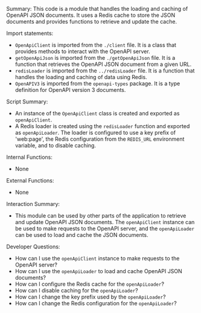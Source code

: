 Summary:
This code is a module that handles the loading and caching of OpenAPI JSON documents. It uses a Redis cache to store the JSON documents and provides functions to retrieve and update the cache.

Import statements:
- `OpenApiClient` is imported from the `./client` file. It is a class that provides methods to interact with the OpenAPI server.
- `getOpenApiJson` is imported from the `./getOpenApiJson` file. It is a function that retrieves the OpenAPI JSON document from a given URL.
- `redisLoader` is imported from the `../redisLoader` file. It is a function that handles the loading and caching of data using Redis.
- `OpenAPIV3` is imported from the `openapi-types` package. It is a type definition for OpenAPI version 3 documents.

Script Summary:
- An instance of the `OpenApiClient` class is created and exported as `openApiClient`.
- A Redis loader is created using the `redisLoader` function and exported as `openApiLoader`. The loader is configured to use a key prefix of 'web:page', the Redis configuration from the `REDIS_URL` environment variable, and to disable caching.

Internal Functions:
- None

External Functions:
- None

Interaction Summary:
- This module can be used by other parts of the application to retrieve and update OpenAPI JSON documents. The `openApiClient` instance can be used to make requests to the OpenAPI server, and the `openApiLoader` can be used to load and cache the JSON documents.

Developer Questions:
- How can I use the `openApiClient` instance to make requests to the OpenAPI server?
- How can I use the `openApiLoader` to load and cache OpenAPI JSON documents?
- How can I configure the Redis cache for the `openApiLoader`?
- How can I disable caching for the `openApiLoader`?
- How can I change the key prefix used by the `openApiLoader`?
- How can I change the Redis configuration for the `openApiLoader`?
